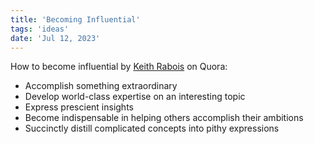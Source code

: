```yaml
---
title: 'Becoming Influential'
tags: 'ideas'
date: 'Jul 12, 2023'
---
```


How to become influential by [Keith Rabois](https://qr.ae/pyUA9R) on Quora:

- Accomplish something extraordinary
- Develop world-class expertise on an interesting topic
- Express prescient insights
- Become indispensable in helping others accomplish their ambitions
- Succinctly distill complicated concepts into pithy expressions
